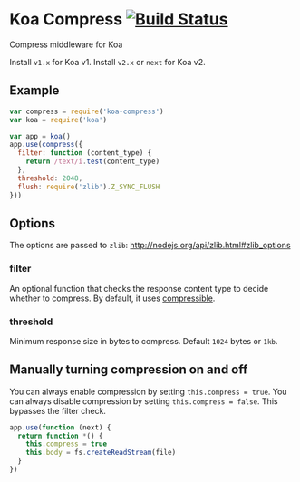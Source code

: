 # Koa Compress [![Build Status](https://travis-ci.org/koajs/compress.svg?branch=master)](https://travis-ci.org/koajs/compress)

Compress middleware for Koa

Install `v1.x` for Koa v1. Install `v2.x` or `next` for Koa v2.

## Example

```js
var compress = require('koa-compress')
var koa = require('koa')

var app = koa()
app.use(compress({
  filter: function (content_type) {
  	return /text/i.test(content_type)
  },
  threshold: 2048,
  flush: require('zlib').Z_SYNC_FLUSH
}))
```

## Options

The options are passed to `zlib`: http://nodejs.org/api/zlib.html#zlib_options

### filter

An optional function that checks the response content type to decide whether to compress.
By default, it uses [compressible](https://github.com/expressjs/compressible).

### threshold

Minimum response size in bytes to compress.
Default `1024` bytes or `1kb`.

## Manually turning compression on and off

You can always enable compression by setting `this.compress = true`.
You can always disable compression by setting `this.compress = false`.
This bypasses the filter check.

```js
app.use(function (next) {
  return function *() {
    this.compress = true
    this.body = fs.createReadStream(file)
  }
})
```
